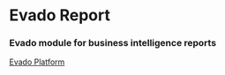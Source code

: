 # Evado Report

### Evado module for business intelligence reports

[Evado Platform](https://github.com/mkhorin/evado)